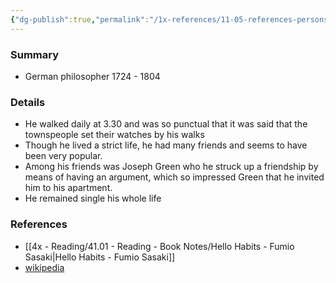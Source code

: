 ```yaml
---
{"dg-publish":true,"permalink":"/1x-references/11-05-references-persons/immanuel-kant/","dgShowBacklinks":false}
---
```



### Summary
- German philosopher 1724 - 1804

### Details
- He walked daily at 3.30 and was so punctual that it was said that the townspeople set their watches by his walks
- Though he lived a strict life, he had many friends and seems to have been very popular. 
- Among his friends was Joseph Green who he struck up a friendship by means of having an argument, which so impressed Green that he invited him to his apartment.
- He remained single his whole life

### References
- [[4x - Reading/41.01 - Reading - Book Notes/Hello Habits - Fumio Sasaki\|Hello Habits - Fumio Sasaki]]
- [wikipedia](https://en.wikipedia.org/wiki/Immanuel_Kant)

